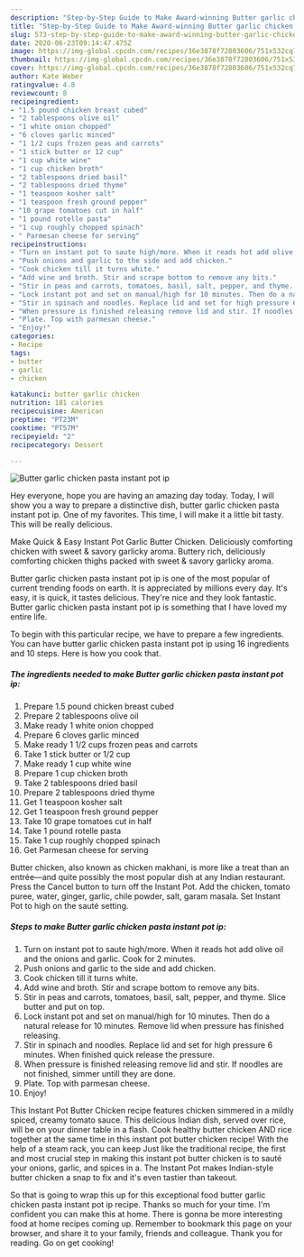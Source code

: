 ```yaml
---
description: "Step-by-Step Guide to Make Award-winning Butter garlic chicken pasta instant pot ip"
title: "Step-by-Step Guide to Make Award-winning Butter garlic chicken pasta instant pot ip"
slug: 573-step-by-step-guide-to-make-award-winning-butter-garlic-chicken-pasta-instant-pot-ip
date: 2020-06-23T09:14:47.475Z
image: https://img-global.cpcdn.com/recipes/36e3878f72803606/751x532cq70/butter-garlic-chicken-pasta-instant-pot-ip-recipe-main-photo.jpg
thumbnail: https://img-global.cpcdn.com/recipes/36e3878f72803606/751x532cq70/butter-garlic-chicken-pasta-instant-pot-ip-recipe-main-photo.jpg
cover: https://img-global.cpcdn.com/recipes/36e3878f72803606/751x532cq70/butter-garlic-chicken-pasta-instant-pot-ip-recipe-main-photo.jpg
author: Kate Weber
ratingvalue: 4.8
reviewcount: 8
recipeingredient:
- "1.5 pound chicken breast cubed"
- "2 tablespoons olive oil"
- "1 white onion chopped"
- "6 cloves garlic minced"
- "1 1/2 cups frozen peas and carrots"
- "1 stick butter or 12 cup"
- "1 cup white wine"
- "1 cup chicken broth"
- "2 tablespoons dried basil"
- "2 tablespoons dried thyme"
- "1 teaspoon kosher salt"
- "1 teaspoon fresh ground pepper"
- "10 grape tomatoes cut in half"
- "1 pound rotelle pasta"
- "1 cup roughly chopped spinach"
- " Parmesan cheese for serving"
recipeinstructions:
- "Turn on instant pot to saute high/more. When it reads hot add olive oil and the onions and garlic. Cook for 2 minutes."
- "Push onions and garlic to the side and add chicken."
- "Cook chicken till it turns white."
- "Add wine and broth. Stir and scrape bottom to remove any bits."
- "Stir in peas and carrots, tomatoes, basil, salt, pepper, and thyme. Slice butter and put on top."
- "Lock instant pot and set on manual/high for 10 minutes. Then do a natural release for 10 minutes. Remove lid when pressure has finished releasing."
- "Stir in spinach and noodles. Replace lid and set for high pressure 6 minutes. When finished quick release the pressure."
- "When pressure is finished releasing remove lid and stir. If noodles are not finished, simmer untill they are done."
- "Plate. Top with parmesan cheese."
- "Enjoy!"
categories:
- Recipe
tags:
- butter
- garlic
- chicken

katakunci: butter garlic chicken 
nutrition: 181 calories
recipecuisine: American
preptime: "PT23M"
cooktime: "PT57M"
recipeyield: "2"
recipecategory: Dessert

---
```



![Butter garlic chicken pasta instant pot ip](https://img-global.cpcdn.com/recipes/36e3878f72803606/751x532cq70/butter-garlic-chicken-pasta-instant-pot-ip-recipe-main-photo.jpg)

Hey everyone, hope you are having an amazing day today. Today, I will show you a way to prepare a distinctive dish, butter garlic chicken pasta instant pot ip. One of my favorites. This time, I will make it a little bit tasty. This will be really delicious.

Make Quick &amp; Easy Instant Pot Garlic Butter Chicken. Deliciously comforting chicken with sweet &amp; savory garlicky aroma. Buttery rich, deliciously comforting chicken thighs packed with sweet &amp; savory garlicky aroma.

Butter garlic chicken pasta instant pot ip is one of the most popular of current trending foods on earth. It is appreciated by millions every day. It's easy, it is quick, it tastes delicious. They're nice and they look fantastic. Butter garlic chicken pasta instant pot ip is something that I have loved my entire life.


To begin with this particular recipe, we have to prepare a few ingredients. You can have butter garlic chicken pasta instant pot ip using 16 ingredients and 10 steps. Here is how you cook that.

<!--inarticleads1-->

##### The ingredients needed to make Butter garlic chicken pasta instant pot ip:

1. Prepare 1.5 pound chicken breast cubed
1. Prepare 2 tablespoons olive oil
1. Make ready 1 white onion chopped
1. Prepare 6 cloves garlic minced
1. Make ready 1 1/2 cups frozen peas and carrots
1. Take 1 stick butter or 1/2 cup
1. Make ready 1 cup white wine
1. Prepare 1 cup chicken broth
1. Take 2 tablespoons dried basil
1. Prepare 2 tablespoons dried thyme
1. Get 1 teaspoon kosher salt
1. Get 1 teaspoon fresh ground pepper
1. Take 10 grape tomatoes cut in half
1. Take 1 pound rotelle pasta
1. Take 1 cup roughly chopped spinach
1. Get  Parmesan cheese for serving


Butter chicken, also known as chicken makhani, is more like a treat than an entrée—and quite possibly the most popular dish at any Indian restaurant. Press the Cancel button to turn off the Instant Pot. Add the chicken, tomato puree, water, ginger, garlic, chile powder, salt, garam masala. Set Instant Pot to high on the sauté setting. 

<!--inarticleads2-->

##### Steps to make Butter garlic chicken pasta instant pot ip:

1. Turn on instant pot to saute high/more. When it reads hot add olive oil and the onions and garlic. Cook for 2 minutes.
1. Push onions and garlic to the side and add chicken.
1. Cook chicken till it turns white.
1. Add wine and broth. Stir and scrape bottom to remove any bits.
1. Stir in peas and carrots, tomatoes, basil, salt, pepper, and thyme. Slice butter and put on top.
1. Lock instant pot and set on manual/high for 10 minutes. Then do a natural release for 10 minutes. Remove lid when pressure has finished releasing.
1. Stir in spinach and noodles. Replace lid and set for high pressure 6 minutes. When finished quick release the pressure.
1. When pressure is finished releasing remove lid and stir. If noodles are not finished, simmer untill they are done.
1. Plate. Top with parmesan cheese.
1. Enjoy!


This Instant Pot Butter Chicken recipe features chicken simmered in a mildly spiced, creamy tomato sauce. This delicious Indian dish, served over rice, will be on your dinner table in a flash. Cook healthy butter chicken AND rice together at the same time in this instant pot butter chicken recipe! With the help of a steam rack, you can keep Just like the traditional recipe, the first and most crucial step in making this instant pot butter chicken is to sauté your onions, garlic, and spices in a. The Instant Pot makes Indian-style butter chicken a snap to fix and it&#39;s even tastier than takeout. 

So that is going to wrap this up for this exceptional food butter garlic chicken pasta instant pot ip recipe. Thanks so much for your time. I'm confident you can make this at home. There is gonna be more interesting food at home recipes coming up. Remember to bookmark this page on your browser, and share it to your family, friends and colleague. Thank you for reading. Go on get cooking!
